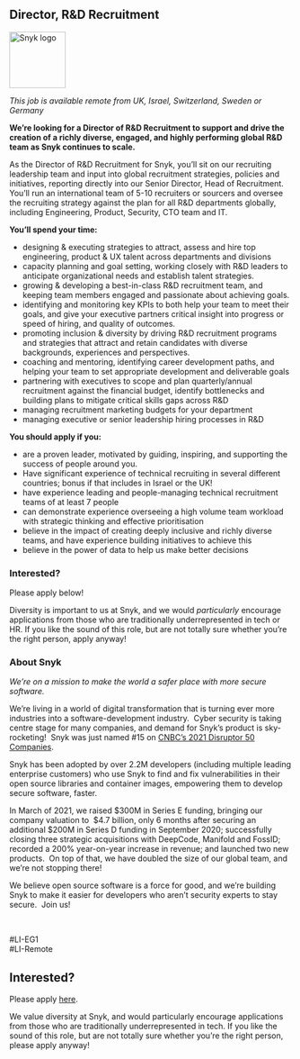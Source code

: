 Director, R&D Recruitment 
---

<img src="https://res.cloudinary.com/snyk/image/upload/v1537345894/press-kit/brand/logo-black.png" width="100" alt="Snyk logo" />

<p><em>This job is available remote from UK, Israel, Switzerland, Sweden or Germany&nbsp;</em></p>
<p><strong>We’re looking for a Director of R&amp;D Recruitment to support and drive the creation of a richly diverse, engaged, and highly performing global R&amp;D team as Snyk continues to scale.</strong></p>
<p><span style="font-weight: 400;">As the Director of R&amp;D Recruitment for Snyk, you’ll sit on our recruiting leadership team and input into global recruitment strategies, policies and initiatives, reporting directly into our Senior Director, Head of Recruitment. &nbsp; You’ll run an international team of 5-10 recruiters or sourcers and oversee the recruiting strategy against the plan for all R&amp;D departments globally, including Engineering, Product, Security, CTO team and IT.</span></p>
<p><strong>You’ll spend your time:</strong></p>
<ul>
<li style="font-weight: 400;"><span style="font-weight: 400;">designing &amp; executing strategies to attract, assess and hire top engineering, product &amp; UX talent across departments and divisions</span></li>
<li style="font-weight: 400;"><span style="font-weight: 400;">capacity planning and goal setting, working closely with R&amp;D leaders to anticipate organizational needs and establish talent strategies.&nbsp;</span></li>
<li style="font-weight: 400;"><span style="font-weight: 400;">growing &amp; developing a best-in-class R&amp;D recruitment team, and keeping team members engaged and passionate about achieving goals.&nbsp;</span></li>
<li style="font-weight: 400;"><span style="font-weight: 400;">identifying and monitoring key KPIs to both help your team to meet their goals, and give your executive partners critical insight into progress or speed of hiring, and quality of outcomes.</span></li>
<li style="font-weight: 400;"><span style="font-weight: 400;">promoting inclusion &amp; diversity by driving R&amp;D recruitment programs and strategies that attract and retain candidates with diverse backgrounds, experiences and perspectives.&nbsp;</span></li>
<li style="font-weight: 400;"><span style="font-weight: 400;">coaching and mentoring, identifying career development paths, and helping your team to set appropriate development and deliverable goals&nbsp;</span></li>
<li style="font-weight: 400;"><span style="font-weight: 400;">partnering with executives to scope and plan quarterly/annual recruitment against the financial budget, identify bottlenecks and building plans to mitigate critical skills gaps across R&amp;D&nbsp;</span></li>
<li style="font-weight: 400;"><span style="font-weight: 400;">managing recruitment marketing budgets for your department&nbsp;</span></li>
<li style="font-weight: 400;"><span style="font-weight: 400;">managing executive or senior leadership hiring processes in R&amp;D&nbsp;</span></li>
</ul>
<p><strong>You should apply if you:</strong></p>
<ul>
<li style="font-weight: 400;"><span style="font-weight: 400;">are a proven leader, motivated by guiding, inspiring, and supporting the success of people around you.</span></li>
<li><span style="font-weight: 400;">Have significant experience of technical recruiting in several different countries; bonus if that includes in Israel or the UK!</span></li>
<li style="font-weight: 400;"><span style="font-weight: 400;">have experience leading and people-managing technical recruitment teams of at least 7 people&nbsp;</span></li>
<li style="font-weight: 400;"><span style="font-weight: 400;">can demonstrate experience overseeing a high volume team workload with strategic thinking and effective prioritisation</span></li>
<li style="font-weight: 400;"><span style="font-weight: 400;">believe in the impact of creating deeply inclusive and richly diverse teams, and have experience building initiatives to achieve this&nbsp;</span></li>
<li style="font-weight: 400;"><span style="font-weight: 400;">believe in the power of data to help us make better decisions&nbsp;</span></li>
</ul>
<h3><strong>Interested?</strong></h3>
<p><span style="font-weight: 400;">Please apply below!</span></p>
<p><span style="font-weight: 400;">Diversity is important to us at Snyk, and we would </span><em><span style="font-weight: 400;">particularly</span></em><span style="font-weight: 400;"> encourage applications from those who are traditionally underrepresented in tech or HR. If you like the sound of this role, but are not totally sure whether you’re the right person, apply anyway!</span></p>
<h3><strong>About Snyk</strong></h3>
<p><em><span style="font-weight: 400;">We’re on a mission to make the world a safer place with more secure software.</span></em></p>
<p><span style="font-weight: 400;">We’re living in a world of digital transformation that is turning ever more industries into a software-development industry.&nbsp; Cyber security is taking centre stage for many companies, and demand for Snyk’s product is sky-rocketing!&nbsp; Snyk was just named #15 on </span><a href="https://www.cnbc.com/2021/05/25/these-are-the-2021-cnbc-disruptor-50-companies.html"><span style="font-weight: 400;">CNBC’s 2021 Disruptor 50 Companies</span></a><span style="font-weight: 400;">.&nbsp;&nbsp;</span></p>
<p><span style="font-weight: 400;">Snyk has been adopted by over 2.2M developers (including multiple leading enterprise customers) who use Snyk to find and fix vulnerabilities in their open source libraries and container images, empowering them to develop secure software, faster.</span></p>
<p><span style="font-weight: 400;">In March of 2021, we raised $300M in Series E funding, bringing our company valuation to&nbsp; $4.7 billion, only 6 months after securing an additional $200M in Series D funding in September 2020; successfully closing three strategic acquisitions with DeepCode, Manifold and FossID; recorded a 200% year-on-year increase in revenue; and launched two new products.&nbsp; On top of that, we have doubled the size of our global team, and we’re not stopping there!&nbsp;&nbsp;</span></p>
<p><span style="font-weight: 400;">We believe open source software is a force for good, and we’re building Snyk to make it easier for developers who aren’t security experts to stay secure.&nbsp; Join us!&nbsp;</span></p>
<p>&nbsp;</p>
<p>#LI-EG1<br>#LI-Remote</p>

Interested?
---

Please apply [here](https://boards.greenhouse.io/snyk/jobs/5306647002#app).

We value diversity at Snyk, and would particularly encourage applications from those who are traditionally underrepresented in tech.
If you like the sound of this role, but are not totally sure whether you’re the right person, please apply anyway!
